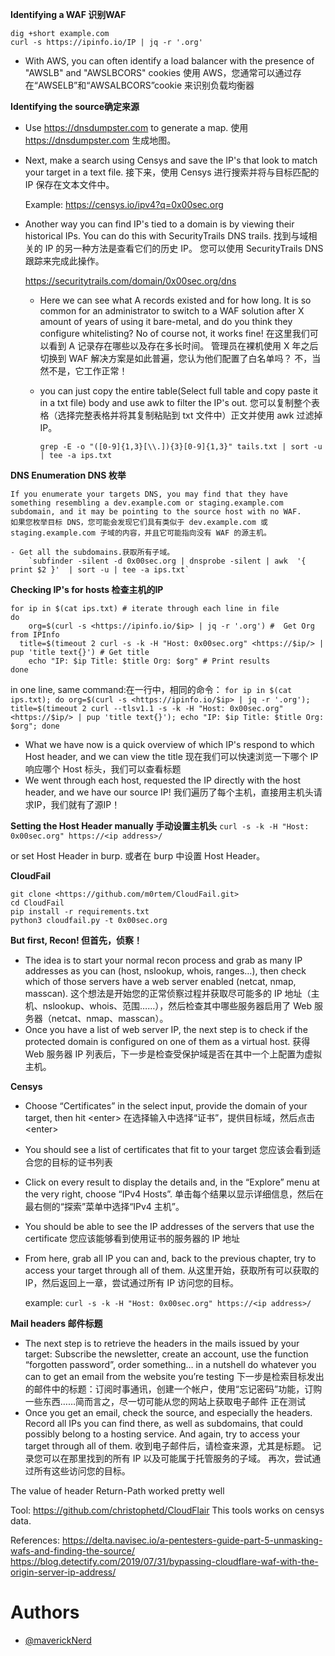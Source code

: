 **Identifying a WAF  识别WAF**

```
dig +short example.com
curl -s https://ipinfo.io/IP | jq -r '.org'
```

-  With AWS, you can often identify a load balancer with the presence of "AWSLB" and "AWSLBCORS" cookies
   使用 AWS，您通常可以通过存在“AWSELB”和“AWSALBCORS”cookie 来识别负载均衡器

**Identifying the source确定来源**

- Use https://dnsdumpster.com to generate a map.
  使用 https://dnsdumpster.com 生成地图。

- Next, make a search using Censys and save the IP's that look to match your target in a text file.
  接下来，使用 Censys 进行搜索并将与目标匹配的 IP 保存在文本文件中。

  Example: https://censys.io/ipv4?q=0x00sec.org

- Another way you can find IP's tied to a domain is by viewing their historical IPs. You can do this with SecurityTrails DNS trails. 
找到与域相关的 IP 的另一种方法是查看它们的历史 IP。 您可以使用 SecurityTrails DNS 跟踪来完成此操作。

	https://securitytrails.com/domain/0x00sec.org/dns
	
	- Here we can see what A records existed and for how long. It is so common for an administrator to switch to a WAF solution after X amount of years of using it bare-metal, and do you think they configure whitelisting? No of course not, it works fine!
	  在这里我们可以看到 A 记录存在哪些以及存在多长时间。 管理员在裸机使用 X 年之后切换到 WAF 解决方案是如此普遍，您认为他们配置了白名单吗？ 不，当然不是，它工作正常！
	-	you can just copy the entire table(Select full table and copy paste it in a txt file) body and use awk to filter the IP's out.
		您可以复制整个表格（选择完整表格并将其复制粘贴到 txt 文件中）正文并使用 awk 过滤掉 IP。
		
		`grep -E -o "([0-9]{1,3}[\\.]){3}[0-9]{1,3}" tails.txt | sort -u | tee -a ips.txt`
		

**DNS Enumeration  DNS 枚举**
		

	If you enumerate your targets DNS, you may find that they have something resembling a dev.example.com or staging.example.com subdomain, and it may be pointing to the source host with no WAF. 
	如果您枚举目标 DNS，您可能会发现它们具有类似于 dev.example.com 或 staging.example.com 子域的内容，并且它可能指向没有 WAF 的源主机。
		
	- Get all the subdomains.获取所有子域。
		`subfinder -silent -d 0x00sec.org | dnsprobe -silent | awk  '{ print $2 }'  | sort -u | tee -a ips.txt`

**Checking IP's for hosts  检查主机的IP**


```
for ip in $(cat ips.txt) # iterate through each line in file
do 
	org=$(curl -s <https://ipinfo.io/$ip> | jq -r '.org') #  Get Org from IPInfo
  title=$(timeout 2 curl -s -k -H "Host: 0x00sec.org" <https://$ip/> | pup 'title text{}') # Get title
	echo "IP: $ip Title: $title Org: $org" # Print results
done 
```
in one line, same command:在一行中，相同的命令：
`for ip in $(cat ips.txt); do org=$(curl -s <https://ipinfo.io/$ip> | jq -r '.org'); title=$(timeout 2 curl --tlsv1.1 -s -k -H "Host: 0x00sec.org" <https://$ip/> | pup 'title text{}'); echo "IP: $ip Title: $title Org: $org"; done`


- What we have now is a quick overview of which IP's respond to which Host header, and we can view the title
  现在我们可以快速浏览一下哪个 IP 响应哪个 Host 标头，我们可以查看标题
- We went through each host, requested the IP directly with the host header, and we have our source IP!
  我们遍历了每个主机，直接用主机头请求IP，我们就有了源IP！

**Setting the Host Header manually  手动设置主机头**
`curl -s -k -H "Host: 0x00sec.org" https://<ip address>/`

or set Host Header in burp.  或者在 burp 中设置 Host Header。

**CloudFail** 

```
git clone <https://github.com/m0rtem/CloudFail.git>
cd CloudFail
pip install -r requirements.txt
python3 cloudfail.py -t 0x00sec.org
```

**But first, Recon!  但首先，侦察！**

- The idea is to start your normal recon process and grab as many IP addresses as you can (host, nslookup, whois, ranges…), then check which of those servers have a web server enabled (netcat, nmap, masscan). 
  这个想法是开始您的正常侦察过程并获取尽可能多的 IP 地址（主机、nslookup、whois、范围……），然后检查其中哪些服务器启用了 Web 服务器（netcat、nmap、masscan）。
- Once you have a list of web server IP, the next step is to check if the protected domain is configured on one of them as a virtual host.
  获得 Web 服务器 IP 列表后，下一步是检查受保护域是否在其中一个上配置为虚拟主机。

**Censys**
- Choose “Certificates” in the select input, provide the domain of your target, then hit \<enter\>
  在选择输入中选择“证书”，提供目标域，然后点击 \<enter\>
- You should see a list of certificates that fit to your target
  您应该会看到适合您的目标的证书列表
- Click on every result to display the details and, in the “Explore” menu at the very right, choose “IPv4 Hosts”.
  单击每个结果以显示详细信息，然后在最右侧的“探索”菜单中选择“IPv4 主机”。
- You should be able to see the IP addresses of the servers that use the certificate
  您应该能够看到使用证书的服务器的 IP 地址
- From here, grab all IP you can and, back to the previous chapter, try to access your target through all of them.
  从这里开始，获取所有可以获取的 IP，然后返回上一章，尝试通过所有 IP 访问您的目标。

  example: 
  `curl -s -k -H "Host: 0x00sec.org" https://<ip address>/`

**Mail headers  邮件标题**

- The next step is to retrieve the headers in the mails issued by your target: Subscribe the newsletter, create an account, use the function “forgotten password”, order something… in a nutshell do whatever you can to get an email from the website you’re testing 
  下一步是检索目标发出的邮件中的标题：订阅时事通讯，创建一个帐户，使用“忘记密码”功能，订购一些东西……简而言之，尽一切可能从您的网站上获取电子邮件 正在测试
- Once you get an email, check the source, and especially the headers. Record all IPs you can find there, as well as subdomains, that could possibly belong to a hosting service. And again, try to access your target through all of them.
  收到电子邮件后，请检查来源，尤其是标题。 记录您可以在那里找到的所有 IP 以及可能属于托管服务的子域。 再次，尝试通过所有这些访问您的目标。

The value of header Return-Path worked pretty well

Tool: https://github.com/christophetd/CloudFlair
This tools works on censys data.

References:
https://delta.navisec.io/a-pentesters-guide-part-5-unmasking-wafs-and-finding-the-source/
https://blog.detectify.com/2019/07/31/bypassing-cloudflare-waf-with-the-origin-server-ip-address/

# Authors
* [@maverickNerd](https://twitter.com/maverickNerd)
